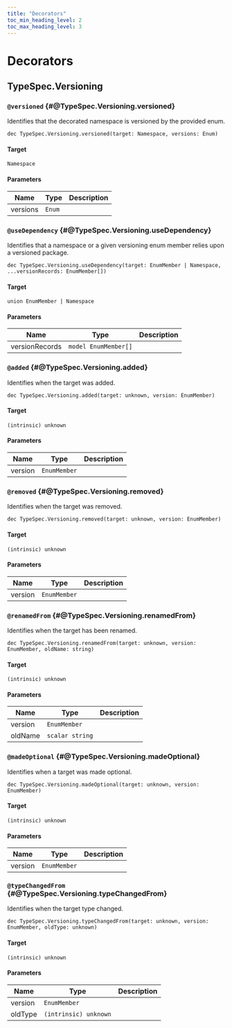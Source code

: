 ```yaml
---
title: "Decorators"
toc_min_heading_level: 2
toc_max_heading_level: 3
---
```


# Decorators

## TypeSpec.Versioning

### `@versioned` {#@TypeSpec.Versioning.versioned}

Identifies that the decorated namespace is versioned by the provided enum.

```typespec
dec TypeSpec.Versioning.versioned(target: Namespace, versions: Enum)
```

#### Target

`Namespace`

#### Parameters

| Name     | Type   | Description |
| -------- | ------ | ----------- |
| versions | `Enum` |             |

### `@useDependency` {#@TypeSpec.Versioning.useDependency}

Identifies that a namespace or a given versioning enum member relies upon a versioned package.

```typespec
dec TypeSpec.Versioning.useDependency(target: EnumMember | Namespace, ...versionRecords: EnumMember[])
```

#### Target

`union EnumMember | Namespace`

#### Parameters

| Name           | Type                 | Description |
| -------------- | -------------------- | ----------- |
| versionRecords | `model EnumMember[]` |             |

### `@added` {#@TypeSpec.Versioning.added}

Identifies when the target was added.

```typespec
dec TypeSpec.Versioning.added(target: unknown, version: EnumMember)
```

#### Target

`(intrinsic) unknown`

#### Parameters

| Name    | Type         | Description |
| ------- | ------------ | ----------- |
| version | `EnumMember` |             |

### `@removed` {#@TypeSpec.Versioning.removed}

Identifies when the target was removed.

```typespec
dec TypeSpec.Versioning.removed(target: unknown, version: EnumMember)
```

#### Target

`(intrinsic) unknown`

#### Parameters

| Name    | Type         | Description |
| ------- | ------------ | ----------- |
| version | `EnumMember` |             |

### `@renamedFrom` {#@TypeSpec.Versioning.renamedFrom}

Identifies when the target has been renamed.

```typespec
dec TypeSpec.Versioning.renamedFrom(target: unknown, version: EnumMember, oldName: string)
```

#### Target

`(intrinsic) unknown`

#### Parameters

| Name    | Type            | Description |
| ------- | --------------- | ----------- |
| version | `EnumMember`    |             |
| oldName | `scalar string` |             |

### `@madeOptional` {#@TypeSpec.Versioning.madeOptional}

Identifies when a target was made optional.

```typespec
dec TypeSpec.Versioning.madeOptional(target: unknown, version: EnumMember)
```

#### Target

`(intrinsic) unknown`

#### Parameters

| Name    | Type         | Description |
| ------- | ------------ | ----------- |
| version | `EnumMember` |             |

### `@typeChangedFrom` {#@TypeSpec.Versioning.typeChangedFrom}

Identifies when the target type changed.

```typespec
dec TypeSpec.Versioning.typeChangedFrom(target: unknown, version: EnumMember, oldType: unknown)
```

#### Target

`(intrinsic) unknown`

#### Parameters

| Name    | Type                  | Description |
| ------- | --------------------- | ----------- |
| version | `EnumMember`          |             |
| oldType | `(intrinsic) unknown` |             |
